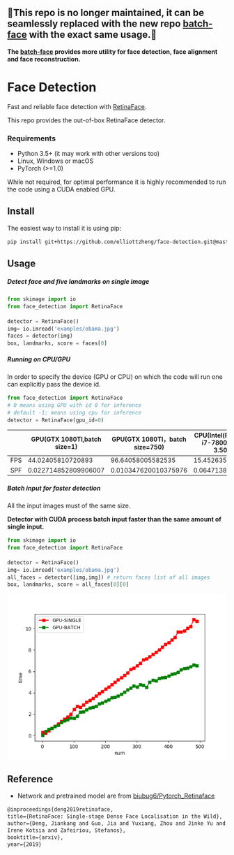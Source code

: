 ## 🚧This repo is no longer maintained, it can be seamlessly replaced with the new repo [batch-face](https://github.com/elliottzheng/batch-face) with the exact same usage.🚧 
**The [batch-face](https://github.com/elliottzheng/batch-face) provides more utility for face detection, face alignment and face reconstruction.**

# Face Detection

Fast and reliable face detection with [RetinaFace](https://arxiv.org/abs/1905.00641).

This repo provides the out-of-box RetinaFace detector.

### Requirements

- Python 3.5+ (it may work with other versions too)
- Linux, Windows or macOS
- PyTorch (>=1.0)

While not required, for optimal performance it is highly recommended to run the code using a CUDA enabled GPU.

## Install

The easiest way to install it is using pip:

```bash
pip install git+https://github.com/elliottzheng/face-detection.git@master
```

## Usage
##### Detect face and five landmarks on single image
```python
from skimage import io
from face_detection import RetinaFace

detector = RetinaFace()
img= io.imread('examples/obama.jpg')
faces = detector(img)
box, landmarks, score = faces[0]
```
##### Running on CPU/GPU

In order to specify the device (GPU or CPU) on which the code will run one can explicitly pass the device id.
```python
from face_detection import RetinaFace
# 0 means using GPU with id 0 for inference
# default -1: means using cpu for inference
detector = RetinaFace(gpu_id=0) 
```
|      | GPU(GTX 1080TI,batch size=1) | GPU(GTX 1080TI，batch size=750) | CPU(Intel(R) Core(TM) i7-7800X CPU @ 3.50GHz) |
| ---- | ---------------------------- | ------------------------------- | --------------------------------------------- |
| FPS  | 44.02405810720893            | 96.64058005582535               | 15.452635835550483                            |
| SPF  | 0.022714852809906007         | 0.010347620010375976            | 0.0647138786315918                            |


##### Batch input for faster detection

All the input images must of the same size.

**Detector with CUDA process batch input faster than the same amount of single input.** 

```python
from skimage import io
from face_detection import RetinaFace

detector = RetinaFace()
img= io.imread('examples/obama.jpg')
all_faces = detector([img,img]) # return faces list of all images
box, landmarks, score = all_faces[0][0]
```

![](./images/gpu_batch.png)

## Reference

- Network and pretrained model are from [biubug6/Pytorch_Retinaface](https://github.com/biubug6/Pytorch_Retinaface)

```
@inproceedings{deng2019retinaface,
title={RetinaFace: Single-stage Dense Face Localisation in the Wild},
author={Deng, Jiankang and Guo, Jia and Yuxiang, Zhou and Jinke Yu and Irene Kotsia and Zafeiriou, Stefanos},
booktitle={arxiv},
year={2019}
```

